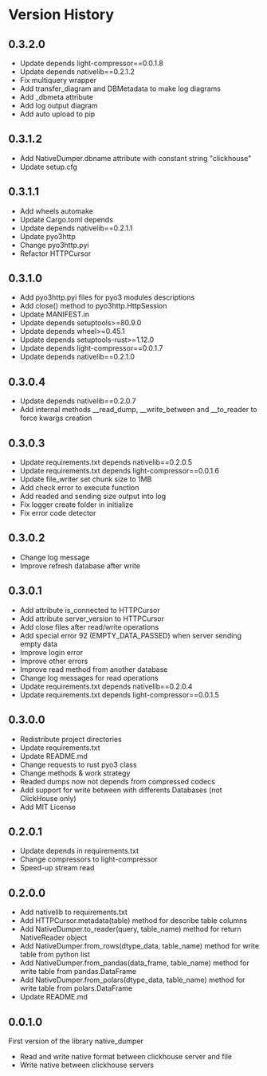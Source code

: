 # Version History

## 0.3.2.0

* Update depends light-compressor==0.0.1.8
* Update depends nativelib==0.2.1.2
* Fix multiquery wrapper
* Add transfer_diagram and DBMetadata to make log diagrams
* Add _dbmeta attribute
* Add log output diagram
* Add auto upload to pip

## 0.3.1.2

* Add NativeDumper.dbname attribute with constant string "clickhouse"
* Update setup.cfg

## 0.3.1.1

* Add wheels automake
* Update Cargo.toml depends
* Update depends nativelib==0.2.1.1
* Update pyo3http
* Change pyo3http.pyi
* Refactor HTTPCursor

## 0.3.1.0

* Add pyo3http.pyi files for pyo3 modules descriptions
* Add close() method to pyo3http.HttpSession
* Update MANIFEST.in
* Update depends setuptools>=80.9.0
* Update depends wheel>=0.45.1
* Update depends setuptools-rust>=1.12.0
* Update depends light-compressor==0.0.1.7
* Update depends nativelib==0.2.1.0

## 0.3.0.4

* Update depends nativelib==0.2.0.7
* Add internal methods __read_dump, __write_between and __to_reader to force kwargs creation

## 0.3.0.3

* Update requirements.txt depends nativelib==0.2.0.5
* Update requirements.txt depends light-compressor==0.0.1.6
* Update file_writer set chunk size to 1MB
* Add check error to execute function
* Add readed and sending size output into log
* Fix logger create folder in initialize
* Fix error code detector

## 0.3.0.2

* Change log message
* Improve refresh database after write

## 0.3.0.1

* Add attribute is_connected to HTTPCursor
* Add attribute server_version to HTTPCursor
* Add close files after read/write operations
* Add special error 92 (EMPTY_DATA_PASSED) when server sending empty data
* Improve login error
* Improve other errors
* Improve read method from another database
* Change log messages for read operations
* Update requirements.txt depends nativelib==0.2.0.4
* Update requirements.txt depends light-compressor==0.0.1.5

## 0.3.0.0

* Redistribute project directories
* Update requirements.txt
* Update README.md
* Change requests to rust pyo3 class
* Change methods & work strategy
* Readed dumps now not depends from compressed codecs
* Add support for write between with differents Databases (not ClickHouse only)
* Add MIT License

## 0.2.0.1

* Update depends in requirements.txt
* Change compressors to light-compressor
* Speed-up stream read

## 0.2.0.0

* Add nativelib to requirements.txt
* Add HTTPCursor.metadata(table) method for describe table columns
* Add NativeDumper.to_reader(query, table_name) method for return NativeReader object
* Add NativeDumper.from_rows(dtype_data, table_name) method for write table from python list
* Add NativeDumper.from_pandas(data_frame, table_name) method for write table from pandas.DataFrame
* Add NativeDumper.from_polars(dtype_data, table_name) method for write table from polars.DataFrame
* Update README.md

## 0.0.1.0

First version of the library native_dumper

* Read and write native format between clickhouse server and file
* Write native between clickhouse servers
